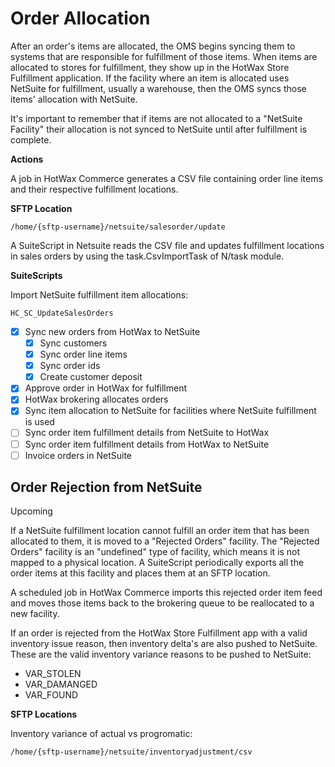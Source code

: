 # Order Allocation

After an order's items are allocated, the OMS begins syncing them to systems that are responsible for fulfillment of those items. When items are allocated to stores for fulfillment, they show up in the HotWax Store Fulfillment application. If the facility where an item is allocated uses NetSuite for fulfillment, usually a warehouse, then the OMS syncs those items' allocation with NetSuite.

It's important to remember that if items are not allocated to a "NetSuite Facility" their allocation is not synced to NetSuite until after fulfillment is complete.

**Actions**

A job in HotWax Commerce generates a CSV file containing order line items and their respective fulfillment locations.

**SFTP Location**
```
/home/{sftp-username}/netsuite/salesorder/update
```
A SuiteScript in Netsuite reads the CSV file and updates fulfillment locations in sales orders by using the task.CsvImportTask  of N/task module. 

**SuiteScripts**

Import NetSuite fulfillment item allocations:
```
HC_SC_UpdateSalesOrders
```

- [x] Sync new orders from HotWax to NetSuite
  - [x] Sync customers
  - [x] Sync order line items
  - [x] Sync order ids
  - [x] Create customer deposit
- [x] Approve order in HotWax for fulfillment
- [x] HotWax brokering allocates orders
- [x] Sync item allocation to NetSuite for facilities where NetSuite fulfillment is used
- [ ] Sync order item fulfillment details from NetSuite to HotWax
- [ ] Sync order item fulfillment details from HotWax to NetSuite
- [ ] Invoice orders in NetSuite

## Order Rejection from NetSuite
Upcoming

If a NetSuite fulfillment location cannot fulfill an order item that has been allocated to them, it is moved to a "Rejected Orders" facility. The "Rejected Orders" facility is an "undefined" type of facility, which means it is not mapped to a physical location. A SuiteScript periodically exports all the order items at this facility and places them at an SFTP location.

A scheduled job in HotWax Commerce imports this rejected order item feed and moves those items back to the brokering queue to be reallocated to a new facility.


If an order is rejected from the HotWax Store Fulfillment app with a valid inventory issue reason, then inventory delta's are also pushed to NetSuite.
These are the valid inventory variance reasons to be pushed to NetSuite:
- VAR_STOLEN
- VAR_DAMANGED
- VAR_FOUND

**SFTP Locations**

Inventory variance of actual vs progromatic:
```
/home/{sftp-username}/netsuite/inventoryadjustment/csv
```

